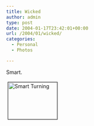 ```yaml
---
title: Wicked
author: admin
type: post
date: 2004-01-17T23:42:01+00:00
url: /2004/01/wicked/
categories:
  - Personal
  - Photos

---
```

Smart.

<a href="http://www.gbilder.com/blog/wp-content/images/smart_turning.jpg" onclick="window.open('http://www.gbilder.com/blog/wp-content/images/smart_turning.jpg','popup','width=320,height=240,scrollbars=no,resizable=yes,toolbar=no,directories=no,location=no,menubar=no,status=yes,left=0,top=0');return false"><img src="http://www.gbilder.com/blog/wp-content/images/smart_turning-tm.jpg" height="100" width="133" border="1" hspace="4" vspace="4" alt="Smart Turning" /></a>